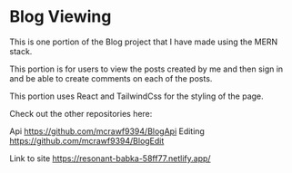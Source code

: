 # Blog Viewing

This is one portion of the Blog project that I have made using the MERN stack.

This portion is for users to view the posts created by me and then sign in and be able to create comments on each of the posts.

This portion uses React and TailwindCss for the styling of the page.

Check out the other repositories here:

Api
https://github.com/mcrawf9394/BlogApi
Editing 
https://github.com/mcrawf9394/BlogEdit

Link to site
https://resonant-babka-58ff77.netlify.app/
